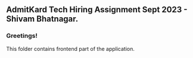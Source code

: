 ## AdmitKard Tech Hiring Assignment Sept 2023 - Shivam Bhatnagar.

### Greetings!

This folder contains frontend part of the application.
